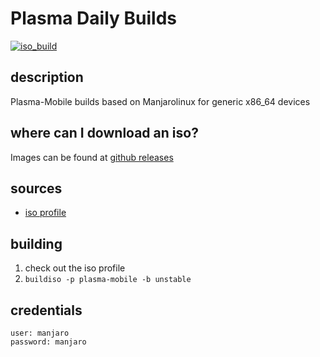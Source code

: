 # Plasma Daily Builds
[![iso_build](https://github.com/manjaro/manjaro-plasma-mobile-x64/workflows/iso_build/badge.svg)](https://github.com/manjaro/plasma-daily/actions)

## description

Plasma-Mobile builds based on Manjarolinux for generic x86_64 devices

## where can I download an iso?

Images can be found at [github releases](https://github.com/manjaro/manjaro-plasma-mobile-x64/releases)

## sources

- [iso profile](https://gitlab.manjaro.org/profiles-and-settings/iso-profiles/-/tree/master/manjaro/community/plasma-mobile)

## building

1. check out the iso profile
2. `buildiso -p plasma-mobile -b unstable`

## credentials

```
user: manjaro
password: manjaro
```
